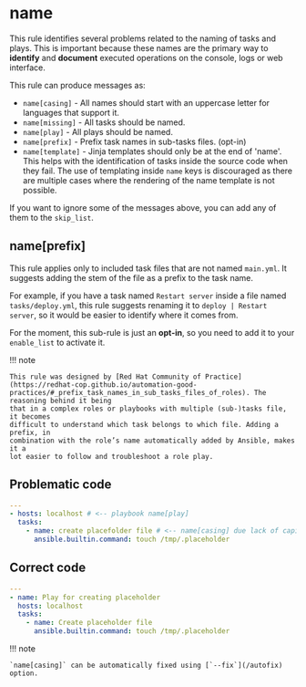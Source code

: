 # name

This rule identifies several problems related to the naming of tasks and plays.
This is important because these names are the primary way to **identify** and
**document** executed operations on the console, logs or web interface.

This rule can produce messages as:

- `name[casing]` - All names should start with an uppercase letter for languages
  that support it.
- `name[missing]` - All tasks should be named.
- `name[play]` - All plays should be named.
- `name[prefix]` - Prefix task names in sub-tasks files. (opt-in)
- `name[template]` - Jinja templates should only be at the end of 'name'. This
  helps with the identification of tasks inside the source code when they fail.
  The use of templating inside `name` keys is discouraged as there are multiple
  cases where the rendering of the name template is not possible.

If you want to ignore some of the messages above, you can add any of them to the
`skip_list`.

## name[prefix]

This rule applies only to included task files that are not named `main.yml`. It
suggests adding the stem of the file as a prefix to the task name.

For example, if you have a task named `Restart server` inside a file named
`tasks/deploy.yml`, this rule suggests renaming it to `deploy | Restart server`,
so it would be easier to identify where it comes from.

For the moment, this sub-rule is just an **opt-in**, so you need to add it to
your `enable_list` to activate it.

!!! note

    This rule was designed by [Red Hat Community of Practice](https://redhat-cop.github.io/automation-good-practices/#_prefix_task_names_in_sub_tasks_files_of_roles). The reasoning behind it being
    that in a complex roles or playbooks with multiple (sub-)tasks file, it becomes
    difficult to understand which task belongs to which file. Adding a prefix, in
    combination with the role’s name automatically added by Ansible, makes it a
    lot easier to follow and troubleshoot a role play.

## Problematic code

```yaml
---
- hosts: localhost # <-- playbook name[play]
  tasks:
    - name: create placefolder file # <-- name[casing] due lack of capital letter
      ansible.builtin.command: touch /tmp/.placeholder
```

## Correct code

```yaml
---
- name: Play for creating placeholder
  hosts: localhost
  tasks:
    - name: Create placeholder file
      ansible.builtin.command: touch /tmp/.placeholder
```

!!! note

    `name[casing]` can be automatically fixed using [`--fix`](/autofix) option.
